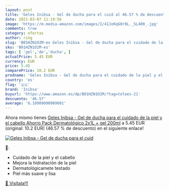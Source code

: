 ```yaml
---
layout: post
title: 'Geles Inibsa - Gel de ducha para el cuid al 46.57 % de descuento'
date: 2021-03-07 11:19:56
image: 'https://m.media-amazon.com/images/I/41JoKqG0r8L._SL400_.jpg'
comments: true
category: ofertas
author: ring
slug: 'B01HZN1O2M-es Geles Inibsa - Gel de ducha para el cuidado de la piel y...'
sku: 'B01HZN1O2M-es'
tags: [ 'gel','de','ducha', ]
actualPrice: 5.45 EUR
currency: EUR
price: 5.45
comparePrice: 10.2 EUR
prodname: 'Geles Inibsa - Gel de ducha para el cuidado de la piel y el cabello  Ahorro Pack Dermatológico 2x1L + gel 200ml'
country: 'es'
flag: '🇪🇸'
brand: 'Inibsa'
buyurl: 'https://www.amazon.es/dp/B01HZN1O2M/?tag=tolees-21'
descuento: '46.57'
average: '6.10909090909091'
---
```


Ahora mismo tienes [Geles Inibsa - Gel de ducha para el cuidado de la piel y el cabello  Ahorro Pack Dermatológico 2x1L + gel 200ml](https://www.amazon.es/dp/B01HZN1O2M/?tag=tolees-21) a 5.45 EUR (original: 10.2 EUR) (46.57 %  de descuento) en el siguiente enlace!

[![Geles Inibsa - Gel de ducha para el cuid](https://m.media-amazon.com/images/I/41JoKqG0r8L._SL400_.jpg)](https://www.amazon.es/dp/B01HZN1O2M/?tag=tolees-21)

🔎:

- Cuidado de la piel y el cabello
- Mejora la hidratación de la piel
- Dermatológicamete testado
- Piel más suave y lisa

[🛒 Visítala!!!](https://www.amazon.es/dp/B01HZN1O2M/?tag=tolees-21)

